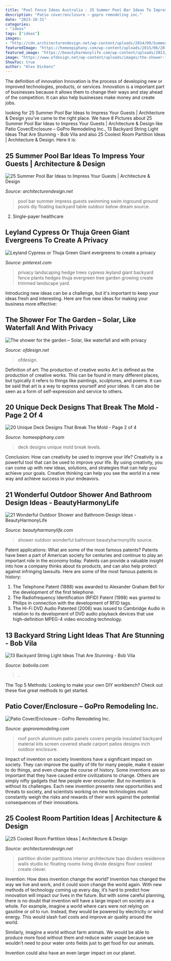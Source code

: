 ```yaml
---
title: "Pool Fence Ideas Australia : 25 Summer Pool Bar Ideas To Impress Your Guests"
description: "Patio cover/enclosure – gopro remodeling inc."
date: "2023-10-31"
categories:
- "ideas"
tags: ["ideas"]
images:
- "http://cdn.architecturendesign.net/wp-content/uploads/2014/09/Summer-Pool-Bar-Ideas-18.jpg"
featuredImage: "https://homeepiphany.com/wp-content/uploads/2015/06/20-Unique-Deck-Designs-That-Break-The-Mold-5.jpg"
featured_image: "https://beautyharmonylife.com/wp-content/uploads/2013/10/4f4b317fb94ab.jpg"
image: "https://www.ofdesign.net/wp-content/uploads/images/the-shower-for-the-garden-solar-like-waterfall-and-with-privacy-8-1292910839.jpg"
ShowToc: true
author: "Alex Dickens"
---
```



The definition of innovation
Innovation is the process of developing new or improved technologies, products, or services. Innovation is a important part of businesses because it allows them to change their ways and stay ahead of the competition. It can also help businesses make money and create jobs.

	

		
looking for 25 Summer Pool Bar Ideas to Impress Your Guests | Architecture &amp; Design you've came to the right place. We have 8 Pictures about 25 Summer Pool Bar Ideas to Impress Your Guests | Architecture &amp; Design like Patio Cover/Enclosure – GoPro Remodeling Inc., 13 Backyard String Light Ideas That Are Stunning - Bob Vila and also 25 Coolest Room Partition Ideas | Architecture &amp; Design. Here it is:
		
    
## 25 Summer Pool Bar Ideas To Impress Your Guests | Architecture &amp; Design

<img loading=lazy src="http://cdn.architecturendesign.net/wp-content/uploads/2014/09/Summer-Pool-Bar-Ideas-18.jpg" onerror="this.onerror=null;this.src='https://tse2.mm.bing.net/th?id=OIP.KT0BSbNidDubKRx8CFwXNAHaF7&amp;pid=15.1';" alt="25 Summer Pool Bar Ideas to Impress Your Guests | Architecture &amp; Design">

_Source: architecturendesign.net_

>pool bar summer impress guests swimming swim inground ground pools diy floating backyard table outdoor below dream source. 

	

2. Single-payer healthcare

    
## Leyland Cypress Or Thuja Green Giant Evergreens To Create A Privacy

<img loading=lazy src="https://i.pinimg.com/736x/ac/a7/d6/aca7d61cb6567680a13ee49525ba67fc.jpg" onerror="this.onerror=null;this.src='https://tse2.mm.bing.net/th?id=OIP.BJ8MAi5K-fU8EJiHTDIUzQAAAA&amp;pid=15.1';" alt="Leyland Cypress or Thuja Green Giant evergreens to create a privacy">

_Source: pinterest.com_

>privacy landscaping hedge trees cypress leyland giant backyard fence plants hedges thuja evergreen tree garden growing create trimmed landscape yard. 

	

Introducing new ideas can be a challenge, but it's important to keep your ideas fresh and interesting. Here are five new ideas for making your business more effective:

    
## The Shower For The Garden – Solar, Like Waterfall And With Privacy

<img loading=lazy src="https://www.ofdesign.net/wp-content/uploads/images/the-shower-for-the-garden-solar-like-waterfall-and-with-privacy-8-1292910839.jpg" onerror="this.onerror=null;this.src='https://tse3.mm.bing.net/th?id=OIP.IdWIYbLjxdBLsnL0AlFfXAHaLH&amp;pid=15.1';" alt="The shower for the garden – Solar, like waterfall and with privacy">

_Source: ofdesign.net_

>ofdesign. 

	

Definition of art: The production of creative works
Art is defined as the production of creative works. This can be found in many different places, but typically it refers to things like paintings, sculptures, and poems. It can be said that art is a way to express yourself and your ideas. It can also be seen as a form of self-expression and service to others.

    
## 20 Unique Deck Designs That Break The Mold - Page 2 Of 4

<img loading=lazy src="https://homeepiphany.com/wp-content/uploads/2015/06/20-Unique-Deck-Designs-That-Break-The-Mold-5.jpg" onerror="this.onerror=null;this.src='https://tse4.mm.bing.net/th?id=OIP.p7WxmOJjoVUR7K95EZAImwHaE7&amp;pid=15.1';" alt="20 Unique Deck Designs That Break The Mold - Page 2 of 4">

_Source: homeepiphany.com_

>deck designs unique mold break levels. 

	

Conclusion: How can creativity be used to improve your life?
Creativity is a powerful tool that can be used to improve your life. By using creativity, you can come up with new ideas, solutions, and strategies that can help you achieve your goals. Creative thinking can help you see the world in a new way and achieve success in your endeavors.

    
## 21 Wonderful Outdoor Shower And Bathroom Design Ideas - BeautyHarmonyLife

<img loading=lazy src="https://beautyharmonylife.com/wp-content/uploads/2013/10/4f4b317fb94ab.jpg" onerror="this.onerror=null;this.src='https://tse3.mm.bing.net/th?id=OIP.hkbEkrtD6laufFW0J3wJYQHaLI&amp;pid=15.1';" alt="21 Wonderful Outdoor Shower and Bathroom Design Ideas - BeautyHarmonyLife">

_Source: beautyharmonylife.com_

>shower outdoor wonderful bathroom beautyharmonylife source. 

	

Patent applications: What are some of the most famous patents?
Patents have been a part of American society for centuries and continue to play an important role in the economy today. Patents can provide a valuable insight into how a company thinks about its products, and can also help protect against infringing lawsuits. Here are some of the most famous patents in history: 
1. The Telephone Patent (1888) was awarded to Alexander Graham Bell for the development of the first telephone. 
2. The Radiofrequency Identification (RFID) Patent (1998) was granted to Philips in connection with the development of RFID tags. 
3. The Hi-Fi DVD Audio Patented (2006) was issued to Cambridge Audio in relation to its development of DVD audio playback devices that use high-definition MPEG-4 video encoding technology. 

    
## 13 Backyard String Light Ideas That Are Stunning - Bob Vila

<img loading=lazy src="https://s3-production.bobvila.com/slides/38335/original/canopy_backyard_string_lights.jpg?1594226538" onerror="this.onerror=null;this.src='https://tse2.mm.bing.net/th?id=OIP.v7gIPp8GnKMzPc1SwExh3AHaJ4&amp;pid=15.1';" alt="13 Backyard String Light Ideas That Are Stunning - Bob Vila">

_Source: bobvila.com_

>. 

	

The Top 5 Methods:
Looking to make your own DIY workbench? Check out these five great methods to get started.

    
## Patio Cover/Enclosure – GoPro Remodeling Inc.

<img loading=lazy src="http://www.goproremodeling.com/wp-content/uploads/2018/01/3inchcover.259202122_large.jpg" onerror="this.onerror=null;this.src='https://tse2.mm.bing.net/th?id=OIP.GBmIXWSdn7_vbJ4-kqVqfQHaFj&amp;pid=15.1';" alt="Patio Cover/Enclosure – GoPro Remodeling Inc.">

_Source: goproremodeling.com_

>roof porch aluminum patio panels covers pergola insulated backyard material kits screen covered shade carport patios designs inch outdoor enclosure. 

	

Impact of invention on society
Inventions have a significant impact on society. They can improve the quality of life for many people, make it easier to do things, and even change the course of history. Some inventions are so important that they have caused entire civilizations to change. Others are simply nifty gadgets that few people ever encounter. But no invention is without its challenges. Each new invention presents new opportunities and threats to society, and scientists working on new technologies must constantly weigh the risks and rewards of their work against the potential consequences of their innovations.

    
## 25 Coolest Room Partition Ideas | Architecture &amp; Design

<img loading=lazy src="https://cdn.architecturendesign.net/wp-content/uploads/2014/08/559.jpg" onerror="this.onerror=null;this.src='https://tse3.mm.bing.net/th?id=OIP.ezvH4qoRj1glBCBnrbwgYgHaLH&amp;pid=15.1';" alt="25 Coolest Room Partition Ideas | Architecture &amp; Design">

_Source: architecturendesign.net_

>partition divider partitions interior architecture tsao dividers residence walls studio kc floating rooms living divide designs floor coolest create clever. 

	

Invention: How does invention change the world?
Invention has changed the way we live and work, and it could soon change the world again. With new methods of technology coming up every day, it’s hard to predict how innovation will impact our lives in the future. But with some careful planning, there is no doubt that invention will have a large impact on society as a whole. 
For example, imagine a world where cars were not relying on gasoline or oil to run. Instead, they would be powered by electricity or wind energy. This would slash fuel costs and improve air quality around the world. 

Similarly, imagine a world without farm animals. We would be able to produce more food without them and reduce water usage because we wouldn’t need to pour water onto fields just to get food for our animals. 

 Invention could also have an even larger impact on our planet.

